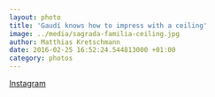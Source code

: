 ```yaml
---
layout: photo
title: 'Gaudí knows how to impress with a ceiling'
image: ../media/sagrada-familia-ceiling.jpg
author: Matthias Kretschmann
date: 2016-02-25 16:52:24.544813000 +01:00
category: photos
---
```


[Instagram](https://www.instagram.com/p/BCU30S1NSj6/)
